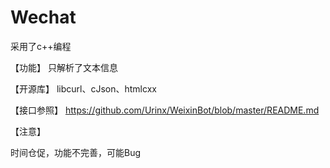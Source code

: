# Wechat
采用了c++编程

【功能】
只解析了文本信息

【开源库】
libcurl、cJson、htmlcxx

【接口参照】
https://github.com/Urinx/WeixinBot/blob/master/README.md

【注意】

时间仓促，功能不完善，可能Bug
